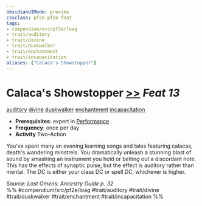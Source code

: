 ```yaml
---
obsidianUIMode: preview
cssclass: pf2e,pf2e-feat
tags:
- compendium/src/pf2e/loag
- trait/auditory
- trait/divine
- trait/duskwalker
- trait/enchantment
- trait/incapacitation
aliases: ["Calaca's Showstopper"]
---
```

# Calaca's Showstopper  [>>](../../Rules/core-rulebook/chapter-9-playing-the-game.md#Actions "Two-Action") *Feat 13*  
[auditory](../../Rules/traits/auditory.md)  [divine](../../Rules/traits/divine.md)  [duskwalker](../../Rules/traits/duskwalker-apg.md)  [enchantment](../../Rules/traits/enchantment.md)  [incapacitation](../../Rules/traits/incapacitation.md)  

- **Prerequisites**: expert in [Performance](../skills.md#Performance)
- **Frequency**: once per day
- **Activity** Two-Action

You've spent many an evening learning songs and tales featuring calacas, death's wandering minstrels. You dramatically unleash a stunning blast of sound by smashing an instrument you hold or belting out a discordant note. This has the effects of synaptic pulse, but the effect is auditory rather than mental. The DC is either your class DC or spell DC, whichever is higher.

*Source: Lost Omens: Ancestry Guide p. 32*  
%% #compendium/src/pf2e/loag #trait/auditory #trait/divine #trait/duskwalker #trait/enchantment #trait/incapacitation %%